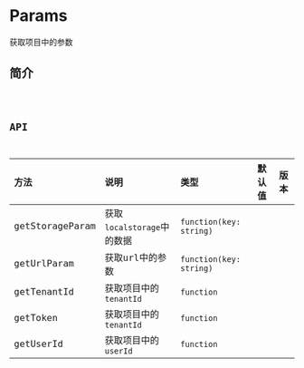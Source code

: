 # Params

获取项目中的参数

## 简介


<code src="./demo/index.demo" />

## API

| 方法 | 说明 | 类型 | 默认值 | 版本 |
| :--- | :--- | :--- | :--- | :--- |
| getStorageParam | 获取`localstorage`中的数据 | `function(key: string)` | | |
| getUrlParam | 获取url中的参数 | `function(key: string)` | | |
| getTenantId | 获取项目中的`tenantId` | `function` |  | |
| getToken | 获取项目中的`tenantId` | `function` |  | |
| getUserId | 获取项目中的`userId` | `function` |  | |
